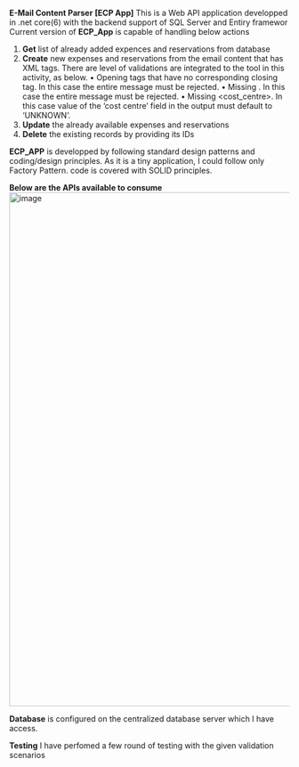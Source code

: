 **E-Mail Content Parser** **[ECP App]**
This is a Web API application developped in .net core(6) with the backend support of SQL Server and Entiry framewor
Current version of **ECP_App** is capable of handling below actions
1. **Get** list of already added expences and reservations from database
2. **Create** new expenses and reservations from the email content that has XML tags. There are level of validations are integrated to the tool in this activity, as below.
        • Opening tags that have no corresponding closing tag. In this case the entire message must be rejected.
        • Missing <total>. In this case the entire message must be rejected.
        • Missing <cost_centre>. In this case value of the ‘cost centre’ field in the output must default to ‘UNKNOWN’.
3. **Update** the already available expenses and reservations
4. **Delete** the existing records by providing its IDs

**ECP_APP** is developped by following standard design patterns and coding/design principles. As it is a tiny application, I could follow only Factory Pattern. code is covered with SOLID principles. 

**Below are the APIs available to consume**
<img width="923" alt="image" src="https://github.com/iamsreerajn/FlowinglyEmailContentParserAPI/assets/81985462/b6f72b8f-1b28-4cf8-a0cc-629c05b32e4a">

**Database** is configured on the centralized database server which I have access. 

**Testing** I have perfomed a few round of testing with the given validation scenarios



